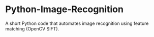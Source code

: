# Python-Image-Recognition
A short Python code that automates image recognition using feature matching (OpenCV SIFT).

